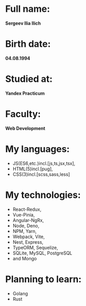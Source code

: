 # Full name: 
**Sergeev Ilia Ilich**

# Birth date: 
**04.08.1994**

# Studied at: 
**Yandex Practicum**

# Faculty:
**Web Development**

# My languages:
 + JS(ES6,etc.)incl.[js,ts,jsx,tsx], 
 + HTML(5)incl.[pug], 
 + CSS(3)incl.[scss,sass,less]

# My technologies:
 + React-Redux, 
 + Vue-Pinia, 
 + Angular-NgRx, 
 + Node, Deno, 
 + NPM, Yarn, 
 + Webpack, Vite, 
 + Nest, Express, 
 + TypeORM, Sequelize, 
 + SQLite, MySQL, PostgreSQL 
 + and Mongo

# Planning to learn:
 + Golang
 + Rust
